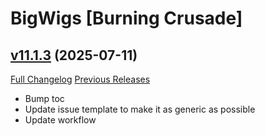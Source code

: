 # BigWigs [Burning Crusade]

## [v11.1.3](https://github.com/BigWigsMods/BigWigs_BurningCrusade/tree/v11.1.3) (2025-07-11)
[Full Changelog](https://github.com/BigWigsMods/BigWigs_BurningCrusade/compare/v11.1.2...v11.1.3) [Previous Releases](https://github.com/BigWigsMods/BigWigs_BurningCrusade/releases)

- Bump toc  
- Update issue template to make it as generic as possible  
- Update workflow  
